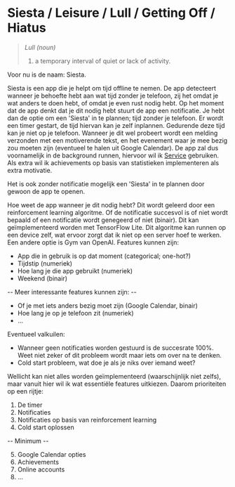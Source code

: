 # Siesta / Leisure / Lull / Getting Off / Hiatus #

> *Lull (noun)*
> 1. a temporary interval of quiet or lack of activity.

Voor nu is de naam: Siesta.

Siesta is een app die je helpt om tijd offline te nemen. De app detecteert wanneer je behoefte hebt aan wat tijd zonder je telefoon, zij het omdat je wat anders te doen hebt, of omdat je even rust nodig hebt. Op het moment dat de app denkt dat je dit nodig hebt stuurt de app een notificatie. Je hebt dan de optie om een 'Siesta' in te plannen; tijd zonder je telefoon. Er wordt een timer gestart, de tijd hiervan kan je zelf inplannen. Gedurende deze tijd kan je niet op je telefoon. Wanneer je dit wel probeert wordt een melding verzonden met een motiverende tekst, en het evenement waar je mee bezig zou moeten zijn (eventueel te halen uit Google Calendar). De app zal dus voornamelijk in de background runnen, hiervoor wil ik [Service](https://developer.android.com/guide/components/services.html) gebruiken.
Als extra wil ik achievements op basis van statistieken implementeren als extra motivatie.

Het is ook zonder notificatie mogelijk een 'Siesta' in te plannen door gewoon de app te openen. 


Hoe weet de app wanneer je dit nodig hebt?
Dit wordt geleerd door een reinforcement learning algoritme. Of de notificatie succesvol is of niet wordt bepaald of een notificatie wordt genegeerd of niet (binair). 
Dit kan geïmplementeerd worden met TensorFlow Lite.  Dit algoritme kan runnen op een device zelf, wat ervoor zorgt dat ik niet op een server hoef te werken.
Een andere optie is Gym van OpenAI.
Features kunnen zijn:
 * App die in gebruik is op dat moment (categorical; one-hot?)
 * Tijdstip (numeriek)
 * Hoe lang je die app gebruikt (numeriek)
 * Weekend (binair)
 
 -- Meer interessante features kunnen zijn: -- 
 
 * Of je met iets anders bezig moet zijn (Google Calendar, binair)
 * Hoe lang je op je telefoon zit (numeriek)
 * ...
 
 Eventueel valkuilen: 
 * Wanneer geen notificaties worden gestuurd is de succesrate 100%. Weet niet zeker of dit probleem wordt maar iets om over na te denken.
 * Cold start probleem, wat doe je als je niks over iemand weet?

Wellicht kan niet alles worden geïmplementeerd (waarschijnlijk niet zelfs), maar vanuit hier wil ik wat essentiële features uitkiezen.
Daarom prioriteiten op een rijtje:
 1. De timer
 2. Notificaties
 3. Notificaties op basis van reinforcement learning
 4. Cold start oplossen
 
 -- Minimum --
 
 5. Google Calendar opties
 6. Achievements
 7. Online accounts
 8. ...
